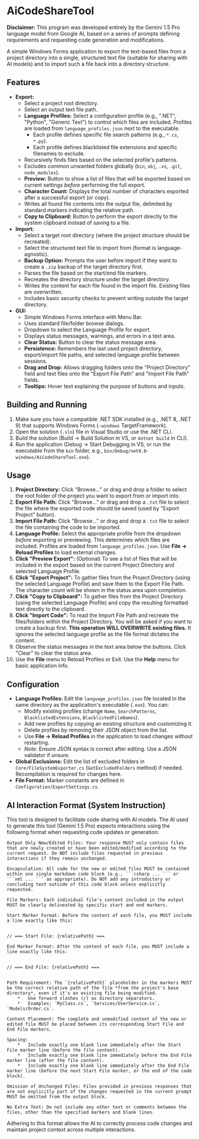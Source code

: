 
# AiCodeShareTool

**Disclaimer:** This program was developed entirely by the Gemini 1.5 Pro language model from Google AI, based on a series of prompts defining requirements and requesting code generation and modifications.

A simple Windows Forms application to export the text-based files from a project directory into a single, structured text file (suitable for sharing with AI models) and to import such a file back into a directory structure.

## Features

*   **Export:**
    *   Select a project root directory.
    *   Select an output text file path.
    *   **Language Profiles:** Select a configuration profile (e.g., ".NET", "Python", "Generic Text") to control which files are included. Profiles are loaded from `language_profiles.json` next to the executable.
        *   Each profile defines specific file search patterns (e.g., `*.cs`, `*.py`).
        *   Each profile defines blacklisted file extensions and specific filenames to exclude.
    *   Recursively finds files based on the selected profile's patterns.
    *   Excludes common unwanted folders globally (`bin`, `obj`, `.vs`, `.git`, `node_modules`).
    *   **Preview:** Button to show a list of files that *will* be exported based on current settings *before* performing the full export.
    *   **Character Count:** Displays the total number of characters exported after a successful export (or copy).
    *   Writes all found file contents into the output file, delimited by standard markers indicating the relative path.
    *   **Copy to Clipboard:** Button to perform the export directly to the system clipboard instead of saving to a file.
*   **Import:**
    *   Select a target root directory (where the project structure should be recreated).
    *   Select the structured text file to import from (format is language-agnostic).
    *   **Backup Option:** Prompts the user before import if they want to create a `.zip` backup of the target directory first.
    *   Parses the file based on the start/end file markers.
    *   Recreates the directory structure under the target directory.
    *   Writes the content for each file found in the import file. Existing files are overwritten.
    *   Includes basic security checks to prevent writing outside the target directory.
*   **GUI:**
    *   Simple Windows Forms interface with Menu Bar.
    *   Uses standard file/folder browse dialogs.
    *   Dropdown to select the Language Profile for export.
    *   Displays status messages, warnings, and errors in a text area.
    *   **Clear Status:** Button to clear the status message area.
    *   **Persistence:** Remembers the last used project directory, export/import file paths, and selected language profile between sessions.
    *   **Drag and Drop:** Allows dragging folders onto the "Project Directory" field and text files onto the "Export File Path" and "Import File Path" fields.
    *   **Tooltips:** Hover text explaining the purpose of buttons and inputs.

## Building and Running

1.  Make sure you have a compatible .NET SDK installed (e.g., .NET 8, .NET 9) that supports Windows Forms (`-windows` TargetFramework).
2.  Open the solution (`.sln`) file in Visual Studio or use the .NET CLI.
3.  Build the solution (Build -> Build Solution in VS, or `dotnet build` in CLI).
4.  Run the application (Debug -> Start Debugging in VS, or run the executable from the `bin` folder, e.g., `bin/Debug/net9.0-windows/AiCodeShareTool.exe`).

## Usage

1.  **Project Directory:** Click "Browse..." or drag and drop a folder to select the root folder of the project you want to export from or import into.
2.  **Export File Path:** Click "Browse..." or drag and drop a `.txt` file to select the file where the exported code should be saved (used by "Export Project" button).
3.  **Import File Path:** Click "Browse..." or drag and drop a `.txt` file to select the file containing the code to be imported.
4.  **Language Profile:** Select the appropriate profile from the dropdown *before* exporting or previewing. This determines which files are included. Profiles are loaded from `language_profiles.json`. Use **File -> Reload Profiles** to load external changes.
5.  **Click "Preview Export":** (Optional) To see a list of files that will be included in the export based on the current Project Directory and selected Language Profile.
6.  **Click "Export Project":** To gather files from the Project Directory (using the selected Language Profile) and save them to the Export File Path. The character count will be shown in the status area upon completion.
7.  **Click "Copy to Clipboard":** To gather files from the Project Directory (using the selected Language Profile) and copy the resulting formatted text directly to the clipboard.
8.  **Click "Import Code":** To read the Import File Path and recreate the files/folders within the Project Directory. You will be asked if you want to create a backup first. **This operation WILL OVERWRITE existing files.** It ignores the selected language profile as the file format dictates the content.
9.  Observe the status messages in the text area below the buttons. Click "Clear" to clear the status area.
10. Use the **File** menu to Reload Profiles or Exit. Use the **Help** menu for basic application info.

## Configuration

*   **Language Profiles:** Edit the `language_profiles.json` file located in the same directory as the application's executable (`.exe`). You can:
    *   Modify existing profiles (change `Name`, `SearchPatterns`, `BlacklistedExtensions`, `BlacklistedFileNames`).
    *   Add new profiles by copying an existing structure and customizing it.
    *   Delete profiles by removing their JSON object from the list.
    *   Use **File -> Reload Profiles** in the application to load changes without restarting.
    *   *Note:* Ensure JSON syntax is correct after editing. Use a JSON validator if unsure.
*   **Global Exclusions:** Edit the list of excluded folders in `Core/FileSystemExporter.cs` (`GetExcludedFolders` method) if needed. Recompilation is required for changes here.
*   **File Format:** Marker constants are defined in `Configuration/ExportSettings.cs`.

## AI Interaction Format (System Instruction)

This tool is designed to facilitate code sharing with AI models. The AI used to generate this tool (Gemini 1.5 Pro) expects interactions using the following format when requesting code updates or generation:

```text
Output Only New/Edited Files: Your response MUST only contain files that are newly created or have been edited/modified according to the current request. Do NOT include files requested in previous interactions if they remain unchanged.

Encapsulation: All code for the new or edited files MUST be contained within one single markdown code block (e.g., ```csharp ... ``` or ```xml ... ``` as appropriate). Do NOT add any introductory or concluding text outside of this code block unless explicitly requested.

File Markers: Each individual file's content included in the output MUST be clearly delineated by specific start and end markers.

Start Marker Format: Before the content of each file, you MUST include a line exactly like this:


// === Start File: {relativePath} ===

End Marker Format: After the content of each file, you MUST include a line exactly like this:


// === End File: {relativePath} ===


Path Requirement: The `{relativePath}` placeholder in the markers MUST be the correct relative path of the file *from the project's base directory*, even if it's an existing file being modified.
    *   Use forward slashes (/) as directory separators.
    *   Examples: `MyClass.cs`, `Services/UserService.cs`, `Models/Order.cs`.

Content Placement: The complete and unmodified content of the new or edited file MUST be placed between its corresponding Start File and End File markers.

Spacing:
    *   Include exactly one blank line immediately after the Start File marker line (before the file content).
    *   Include exactly one blank line immediately before the End File marker line (after the file content).
    *   Include exactly one blank line immediately after the End File marker line (before the next Start File marker, or the end of the code block).

Omission of Unchanged Files: Files provided in previous responses that are not explicitly part of the changes requested in the current prompt MUST be omitted from the output block.

No Extra Text: Do not include any other text or comments between the files, other than the specified markers and blank lines.
```

Adhering to this format allows the AI to correctly process code changes and maintain project context across multiple interactions.
